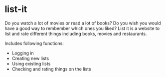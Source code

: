 # list-it
Do you watch a lot of movies or read a lot of books? Do you wish you would have a good way to rembember which ones you liked? 
List it is a website to list and rate different things including books, movies and restaurants.

Includes following functions:
- Logging in
- Creating new lists
- Using existing lists
- Checking and rating things on the lists
